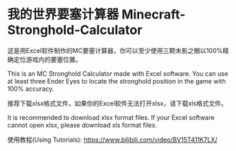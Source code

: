 # 我的世界要塞计算器 Minecraft-Stronghold-Calculator

这是用Excel软件制作的MC要塞计算器，你可以至少使用三颗末影之眼以100%精确定位游戏内的要塞位置。

This is an MC Stronghold Calculator made with Excel software. You can use at least three Ender Eyes to locate the stronghold position in the game with 100% accuracy.

推荐下载xlsx格式文件，如果你的Excel软件无法打开xlsx，请下载xls格式文件。

It is recommended to download xlsx format files. If your Excel software cannot open xlsx, please download xls format files.

使用教程(Using Tutorials): https://www.bilibili.com/video/BV15T411K7LX/
